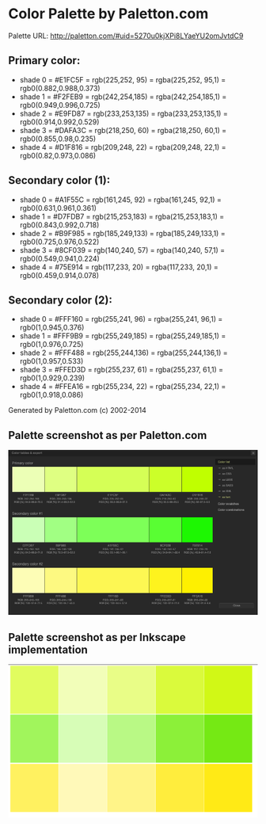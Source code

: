 #  Color Palette by Paletton.com
Palette URL: http://paletton.com/#uid=5270u0kjXPi8LYaeYU2omJvtdC9


## Primary color:

- shade 0 = #E1FC5F = rgb(225,252, 95) = rgba(225,252, 95,1) = rgb0(0.882,0.988,0.373)
- shade 1 = #F2FEB9 = rgb(242,254,185) = rgba(242,254,185,1) = rgb0(0.949,0.996,0.725)
- shade 2 = #E9FD87 = rgb(233,253,135) = rgba(233,253,135,1) = rgb0(0.914,0.992,0.529)
- shade 3 = #DAFA3C = rgb(218,250, 60) = rgba(218,250, 60,1) = rgb0(0.855,0.98,0.235)
- shade 4 = #D1F816 = rgb(209,248, 22) = rgba(209,248, 22,1) = rgb0(0.82,0.973,0.086)

## Secondary color (1):

- shade 0 = #A1F55C = rgb(161,245, 92) = rgba(161,245, 92,1) = rgb0(0.631,0.961,0.361)
- shade 1 = #D7FDB7 = rgb(215,253,183) = rgba(215,253,183,1) = rgb0(0.843,0.992,0.718)
- shade 2 = #B9F985 = rgb(185,249,133) = rgba(185,249,133,1) = rgb0(0.725,0.976,0.522)
- shade 3 = #8CF039 = rgb(140,240, 57) = rgba(140,240, 57,1) = rgb0(0.549,0.941,0.224)
- shade 4 = #75E914 = rgb(117,233, 20) = rgba(117,233, 20,1) = rgb0(0.459,0.914,0.078)

## Secondary color (2):

- shade 0 = #FFF160 = rgb(255,241, 96) = rgba(255,241, 96,1) = rgb0(1,0.945,0.376)
- shade 1 = #FFF9B9 = rgb(255,249,185) = rgba(255,249,185,1) = rgb0(1,0.976,0.725)
- shade 2 = #FFF488 = rgb(255,244,136) = rgba(255,244,136,1) = rgb0(1,0.957,0.533)
- shade 3 = #FFED3D = rgb(255,237, 61) = rgba(255,237, 61,1) = rgb0(1,0.929,0.239)
- shade 4 = #FFEA16 = rgb(255,234, 22) = rgba(255,234, 22,1) = rgb0(1,0.918,0.086)

Generated by Paletton.com (c) 2002-2014


## Palette screenshot as per Paletton.com
![Image of edwina-color-eye-palette from Paletton.com](edwina-color-eye-palette.png)

## Palette screenshot as per Inkscape implementation
![Image of edwina-color-eye-palette as per Inkscape implementation](edwina-color-eye-palette-svg-screenshot.png)
